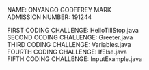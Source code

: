NAME: ONYANGO GODFFREY MARK <br>
ADMISSION NUMBER: 191244 <br>

FIRST CODING CHALLENGE: HelloTillStop.java<br>
SECOND CODING CHALLENGE: Greeter.java<br>
THIRD CODING CHALLENGE: Variables.java<br>
FOURTH CODING CHALLENGE: IfElse.java<br>
FIFTH CODING CHALLENGE: InputExample.java<br>
